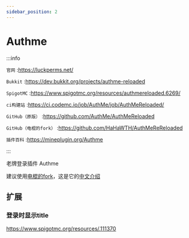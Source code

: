 ```yaml
---
sidebar_position: 2
---
```


# Authme

:::info

`官网` :https://luckperms.net/

`Bukkit` :https://dev.bukkit.org/projects/authme-reloaded

`SpigotMC` :https://www.spigotmc.org/resources/authmereloaded.6269/

`ci构建站` :https://ci.codemc.io/job/AuthMe/job/AuthMeReloaded/

`GitHub（原版）` :https://github.com/AuthMe/AuthMeReloaded

`GitHub（电棍的fork）` :https://github.com/HaHaWTH/AuthMeReReloaded

`插件百科` :https://mineplugin.org/Authme

:::

老牌登录插件 Authme

建议使用[电棍的fork](https://github.com/HaHaWTH/AuthMeReReloaded)，这是它的[中文介绍](https://github.com/HaHaWTH/AuthMeReReloaded/blob/master/README-zh.md)

## 扩展

### 登录时显示title
https://www.spigotmc.org/resources/.111370
